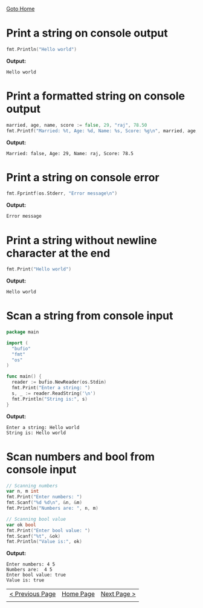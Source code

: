 [Goto Home](../README.md)

# Print a string on console output

```go
fmt.Println("Hello world")
```

**Output:**

```
Hello world
```

# Print a formatted string on console output

```go
married, age, name, score := false, 29, "raj", 78.50
fmt.Printf("Married: %t, Age: %d, Name: %s, Score: %g\n", married, age, name, score)
```

**Output:**

```
Married: false, Age: 29, Name: raj, Score: 78.5
```

# Print a string on console error

```go
fmt.Fprintf(os.Stderr, "Error message\n")
```

**Output:**

```
Error message
```

# Print a string without newline character at the end

```go
fmt.Print("Hello world")
```

**Output:**

```
Hello world
```

# Scan a string from console input

```go
package main

import (
  "bufio"
  "fmt"
  "os"
)

func main() {
  reader := bufio.NewReader(os.Stdin)
  fmt.Print("Enter a string: ")
  s, _ := reader.ReadString('\n')
  fmt.Println("String is:", s)
}
```

**Output:**

```
Enter a string: Hello world
String is: Hello world
```

# Scan numbers and bool from console input

```go
// Scanning numbers
var n, m int
fmt.Print("Enter numbers: ")
fmt.Scanf("%d %d\n", &n, &m)
fmt.Println("Numbers are: ", n, m)

// Scanning bool value
var ok bool
fmt.Print("Enter bool value: ")
fmt.Scanf("%t", &ok)
fmt.Println("Value is:", ok)
```

**Output:**

```
Enter numbers: 4 5 
Numbers are:  4 5
Enter bool value: true
Value is: true
```


|  |  |  |
| --- | --- | --- |
| [< Previous Page](./comments.md) | [Home Page](../README.md) | [Next Page >](./strings.md) |
|  |  |  |

